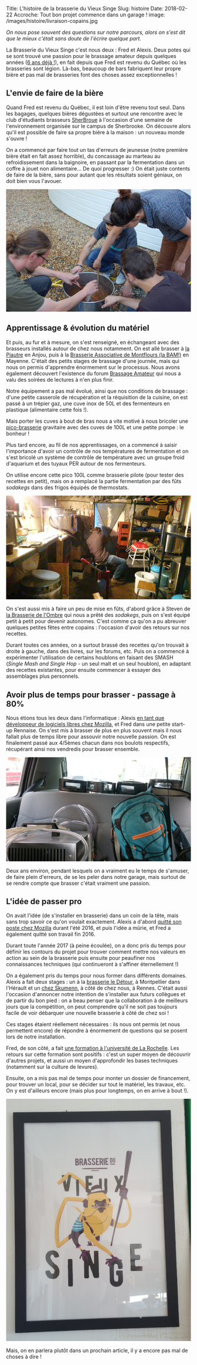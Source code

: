 Title: L'histoire de la brasserie du Vieux Singe
Slug: histoire
Date: 2018-02-22
Accroche: Tout bon projet commence dans un garage !
image: /images/histoire/livraison-copains.jpg

*On nous pose souvent des questions sur notre parcours, alors on s'est dit que le mieux c'était sans doute de l'écrire quelque part.*

La Brasserie du Vieux Singe c'est nous deux : Fred et Alexis. Deux potes qui se sont trouvé une passion pour le brassage amateur depuis quelques années ([6 ans déjà !](https://blog.notmyidea.org/biere-maison-fr.html)), en fait depuis que Fred est revenu du Québec où les brasseries sont légion. Là-bas, beaucoup de bars fabriquent leur propre bière et pas mal de brasseries font des choses assez exceptionnelles !

## L'envie de faire de la bière

Quand Fred est revenu du Québec, il est loin d'être revenu tout seul. Dans les bagages, quelques bières dégustées et surtout une rencontre avec le club d'étudiants brasseurs [SherBroue](http://sherbroue.ca) à l'occasion d'une semaine de l'environnement organisée sur le campus de Sherbrooke. On découvre alors qu'il est possible de faire sa propre bière à la maison : un nouveau monde s'ouvre !

On a commencé par faire tout un tas d'erreurs de jeunesse (notre première bière était en fait assez horrible), du concassage au marteau au refroidissement dans la baignoire, en passant par la fermentation dans un coffre à jouet non alimentaire… De quoi progresser :) On était juste contents de faire de la bière, sans pour autant que les résultats soient géniaux, on doit bien vous l'avouer.

![Un de nos premiers brassins, en 2011](/images/histoire/refroidissement.jpg)

## Apprentissage & évolution du matériel

Et puis, au fur et à mesure, on s'est renseigné, en échangeant avec des brasseurs installés autour de chez nous notamment. On est allé brasser à [la Piautre](https://www.lapiautre.fr) en Anjou, puis à la [Brasserie Associative de Montflours (la BAM!)](http://www.brasserie-montflours.fr/) en Mayenne. C'était des petits stages de brassage d'une journée, mais qui nous on permis d'apprendre énormement sur le processus. Nous avons également découvert l'existence du forum [Brassage Amateur](https://www.brassageamateur.com/) qui nous a valu des soirées de lectures à n'en plus finir.

Notre équipement a pas mal évolué, ainsi que nos conditions de brassage : d'une petite casserole de récupération et la réquisition de la cuisine, on est passé à un trépier gaz, une cuve inox de 50L et des fermenteurs en plastique (alimentaire cette fois !).

Mais porter les cuves à bout de bras nous a vite motivé à nous bricoler une [pico-brasserie]({filename}/articles/2016-09-29-pico.md) gravitaire avec des cuves de 100L et une petite pompe : le bonheur !

Plus tard encore, au fil de nos apprentissages, on a commencé à saisir l'importance d'avoir un contrôle de nos températures de fermentation et on s'est bricolé un système de contrôle de température avec un groupe froid d'aquarium et des tuyaux PER autour de nos fermenteurs.

On utilise encore cette pico 100L comme brasserie pilote (pour tester des recettes en petit), mais on a remplacé la partie fermentation par des fûts *sodakegs* dans des frigos équipés de thermostats.

![Fred en train d'embouteiller en 2016](/images/histoire/local-nid-de-poules.jpg)

On s'est aussi mis à faire un peu de mise en fûts, d'abord grâce à Steven de [la Brasserie de l'Ombre](http://www.brasseriedelombre.com/) qui nous a prêté des *sodakegs*, puis on s'est équipé petit à petit pour devenir autonomes. C'est comme ça qu'on a pu abreuver quelques petites fêtes entre copains : l'occasion d'avoir des retours sur nos recettes.

Durant toutes ces années, on a surtout brassé des recettes qu'on trouvait à droite à gauche, dans des livres, sur les forums, etc. Puis on a commencé à expérimenter l'utilisation de certains houblons en faisant des SMASH (*Single Mash and Single Hop* - un seul malt et un seul houblon), en adaptant des recettes existantes, pour ensuite commencer à essayer des assemblages plus personnels.

## Avoir plus de temps pour brasser - passage à 80%

Nous étions tous les deux dans l'informatique : Alexis [en tant que développeur de logiciels libres chez Mozilla](https://blog.notmyidea.org/pourquoi-mozilla-fr.html), et Fred dans une petite start-up Rennaise. On s'est mis à brasser de plus en plus souvent mais il nous fallait plus de temps libre pour assouvir notre nouvelle passion. On est finalement passé aux 4/5èmes chacun dans nos boulots respectifs, récupérant ainsi nos vendredis pour brasser ensemble.

![Et on amène quelques fûts chez les copains !](/images/histoire/livraison-copains-petit.jpg)

Deux ans environ, pendant lesquels on a vraiment eu le temps de s'amuser, de faire plein d'erreurs, de se les peler dans notre garage, mais surtout de se rendre compte que brasser c'était vraiment une passion.

## L'idée de passer pro

On avait l'idée (de s'installer en brasserie) dans un coin de la tête, mais sans trop savoir ce qu'on voulait exactement. Alexis a d'abord [quitté son poste chez Mozilla](https://blog.notmyidea.org/lhorizon.html) durant l'été 2016, et puis l'idée a mûrie, et Fred a également quitté son travail fin 2016.

Durant toute l'année 2017 (à peine écoulée), on a donc pris du temps pour définir les contours du projet pour trouver comment mettre nos valeurs en action au sein de la brasserie puis ensuite pour peaufiner nos connaissances techniques (qui continueront à s'affiner éternellement !)

On a également pris du temps pour nous former dans différents domaines. Alexis a fait deux stages : un à la [brasserie le Détour]({filename}/articles/2016-10-10-le-detour.md), à Montpellier dans l'Hérault et un [chez Skumenn]({filename}/articles/2016-11-18-skumenn.md), à côté de chez nous, à Rennes. C'était aussi l'occasion d'annoncer notre intention de s'installer aux futurs collègues et de partir du bon pied : on a beau penser que la collaboration à de meilleurs jours que la compétition, on peut comprendre qu'il ne soit pas toujours facile de voir débarquer une nouvelle brasserie à côté de chez soi !

Ces stages étaient réellement nécessaires : ils nous ont permis (et nous permettent encore) de répondre à énormement de questions qui se posent lors de notre installation.

Fred, de son côté, a fait [une formation à l'université de La Rochelle]({filename}/articles/2017-04-10-du-larochelle.md). Les retours sur cette formation sont positifs : c'est un super moyen de découvrir d'autres projets, et aussi un moyen d'approfondir les bases techniques (notamment sur la culture de levures).

Ensuite, on a mis pas mal de temps pour monter un dossier de financement, pour trouver un local, pour se décider sur tout le matériel, les travaux, etc. On y est d'ailleurs encore (mais plus pour longtemps, on en arrive à bout !).

![Quand on a placardé notre poster dans le local !](/images/histoire/poster.jpg)

Mais, on en parlera plutôt dans un prochain article, il y a encore pas mal de choses à dire !

